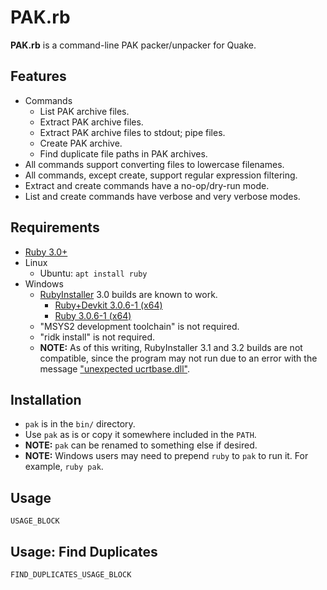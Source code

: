 # PAK.rb

**PAK.rb** is a command-line PAK packer/unpacker for Quake.


## Features

* Commands
    - List PAK archive files.
    - Extract PAK archive files.
    - Extract PAK archive files to stdout; pipe files.
    - Create PAK archive.
    - Find duplicate file paths in PAK archives.
* All commands support converting files to lowercase filenames.
* All commands, except create, support regular expression filtering.
* Extract and create commands have a no-op/dry-run mode.
* List and create commands have verbose and very verbose modes.


## Requirements

* [Ruby 3.0+](https://www.ruby-lang.org/en/downloads/)
* Linux
    - Ubuntu: `apt install ruby`
* Windows
    - [RubyInstaller](https://rubyinstaller.org/downloads/) 3.0 builds are known to work.
        + [Ruby+Devkit 3.0.6-1 (x64)](https://github.com/oneclick/rubyinstaller2/releases/download/RubyInstaller-3.0.6-1/rubyinstaller-devkit-3.0.6-1-x64.exe)
        + [Ruby 3.0.6-1 (x64)](https://github.com/oneclick/rubyinstaller2/releases/download/RubyInstaller-3.0.6-1/rubyinstaller-3.0.6-1-x64.exe)
    - "MSYS2 development toolchain" is not required.
    - "ridk install" is not required.
    - **NOTE:** As of this writing, RubyInstaller 3.1 and 3.2 builds are not compatible,
      since the program may not run due to an error with the message
      ["unexpected ucrtbase.dll"](https://github.com/oneclick/rubyinstaller2/issues/308).


## Installation

* `pak` is in the `bin/` directory.
* Use `pak` as is or copy it somewhere included in the `PATH`.
* **NOTE:** `pak` can be renamed to something else if desired.
* **NOTE:** Windows users may need to prepend `ruby` to `pak` to
  run it. For example, `ruby pak`.


## Usage

`USAGE_BLOCK`


## Usage: Find Duplicates

`FIND_DUPLICATES_USAGE_BLOCK`
